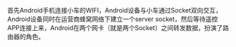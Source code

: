首先Android手机连接小车的WIFI，Android设备与小车通过Socket双向交互，Android设备同时在运营商蜂窝网络下建立一个server socket，然后等待遥控APP连接上来，Android在两个网卡（就是两个Socket）之间转发数据，扮演了路由器的角色。
